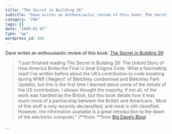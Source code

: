 ```yaml
---
title: "The Secret in Building 26"
subtitle: "Dave writes an enthousiastic review of this book: The Secret in Building 26"
category: "298"
tags: []
date: "2009-02-07"
type: "wp"
wordpress_id: 893
---
```

Dave writes an enthousiastic review of this book: [The Secret in Building 26](http://davedupre.com/2009/02/05/the-secret-in-building-26/):
> “I just finished reading The Secret in Building 26: The Untold Story of How America Broke the Final U-boat Enigma Code. What a fascinating read! I’ve written before about the UK’s contribution to code breaking during WWII (‘Neglect’ of Bletchley condemned and Bletchley Park Update), but this is the first time I learned about some of the details of the US contribution. I always thought the majority, if not all, of the work was handled by the British, but this book details how it was much more of a partnership between the British and Americans.  Most of this stuff is only recently declassified, and most is still classified. However, the information available is a great introduction to the dawn of the electronic computer.” (**from: **from [Big Dave’s Blog](http://davedupre.com/feed/))

…